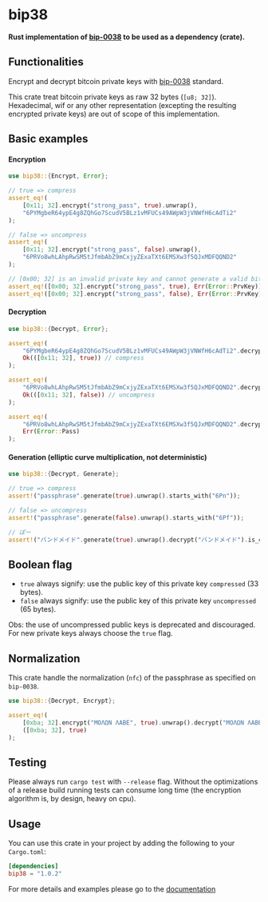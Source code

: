 bip38
=====

**Rust implementation of [bip-0038](https://github.com/bitcoin/bips/blob/master/bip-0038.mediawiki) to be used as a dependency (crate).**

## Functionalities

Encrypt and decrypt bitcoin private keys with [bip-0038](https://github.com/bitcoin/bips/blob/master/bip-0038.mediawiki) standard.

This crate treat bitcoin private keys as raw 32 bytes (`[u8; 32]`). Hexadecimal, wif or any other representation (excepting the resulting encrypted private keys) are out of scope of this implementation.

## Basic examples

#### Encryption
```rust
use bip38::{Encrypt, Error};

// true => compress
assert_eq!(
    [0x11; 32].encrypt("strong_pass", true).unwrap(),
    "6PYMgbeR64ypE4g8ZQhGo7ScudV5BLz1vMFUCs49AWpW3jVNWfH6cAdTi2"
);

// false => uncompress
assert_eq!(
    [0x11; 32].encrypt("strong_pass", false).unwrap(),
    "6PRVo8whLAhpRwSM5tJfmbAbZ9mCxjyZExaTXt6EMSXw3f5QJxMDFQQND2"
);

// [0x00; 32] is an invalid private key and cannot generate a valid bitcoin address
assert_eq!([0x00; 32].encrypt("strong_pass", true), Err(Error::PrvKey));
assert_eq!([0x00; 32].encrypt("strong_pass", false), Err(Error::PrvKey));
```

#### Decryption
```rust
use bip38::{Decrypt, Error};

assert_eq!(
    "6PYMgbeR64ypE4g8ZQhGo7ScudV5BLz1vMFUCs49AWpW3jVNWfH6cAdTi2".decrypt("strong_pass"),
    Ok(([0x11; 32], true)) // compress
);

assert_eq!(
    "6PRVo8whLAhpRwSM5tJfmbAbZ9mCxjyZExaTXt6EMSXw3f5QJxMDFQQND2".decrypt("strong_pass"),
    Ok(([0x11; 32], false)) // uncompress
);

assert_eq!(
    "6PRVo8whLAhpRwSM5tJfmbAbZ9mCxjyZExaTXt6EMSXw3f5QJxMDFQQND2".decrypt("wrong_pass"),
    Err(Error::Pass)
);
```

#### Generation (elliptic curve multiplication, not deterministic)
```rust
use bip38::{Decrypt, Generate};

// true => compress
assert!("passphrase".generate(true).unwrap().starts_with("6Pn"));

// false => uncompress
assert!("passphrase".generate(false).unwrap().starts_with("6Pf"));

// ぽー
assert!("バンドメイド".generate(true).unwrap().decrypt("バンドメイド").is_ok());
```

## Boolean flag

* `true` always signify: use the public key of this private key `compressed` (33 bytes).
* `false` always signify: use the public key of this private key `uncompressed` (65 bytes).

Obs: the use of uncompressed public keys is deprecated and discouraged. For new private keys always choose the `true` flag.

## Normalization

This crate handle the normalization (`nfc`) of the passphrase as specified on `bip-0038`.
```rust
use bip38::{Decrypt, Encrypt};

assert_eq!(
    [0xba; 32].encrypt("ΜΟΛΩΝ ΛΑΒΕ", true).unwrap().decrypt("ΜΟΛΩΝ ΛΑΒΕ").unwrap(),
    ([0xba; 32], true)
);
```

## Testing

Please always run `cargo test` with `--release` flag. Without the optimizations of a release build running tests can consume long time (the encryption algorithm is, by design, heavy on cpu).

## Usage

You can use this crate in your project by adding the following to your `Cargo.toml`:

```toml
[dependencies]
bip38 = "1.0.2"
```

For more details and examples please go to the [documentation](https://docs.rs/bip38)
